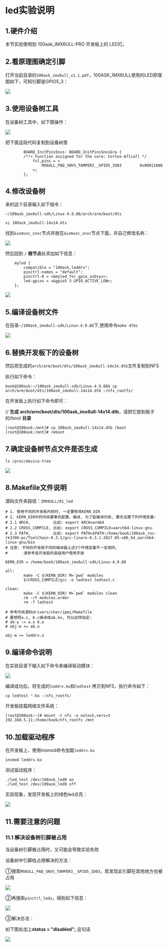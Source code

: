 # led实验说明



## 1.硬件介绍

本节实验使用到 100ask_IMX6ULL-PRO 开发板上的 LED灯。



## 2.看原理图确定引脚

打开当前目录的`100ask_imx6ull_v1.1.pdf`，100ASK_IMX6ULL使用的LED原理图如下，可知引脚是GPIO5_3：


![](https://cdn.staticaly.com/gh/DongshanPI/LinuxCodeLibrary-Photos@master/Nxp/IMX6ULL/Pro/01-leddriver_led_pin.jpg)



## 3.使用设备树工具

在设备树工具中，如下图操作：

![](01-leddriver_IMX_tool.jpg)

把下面这段代码复制到设备树里

```
        BOARD_InitPinsSnvs: BOARD_InitPinsSnvsGrp {        
        /*!< Function assigned for the core: Cortex-A7[ca7] */
            fsl,pins = <
                MX6ULL_PAD_SNVS_TAMPER3__GPIO5_IO03        0x000110A0
            >;
        };
```



## 4.修改设备树

来的这个目录输入如下指令：

`~/100ask_imx6ull-sdk/Linux-4.9.88/arch/arm/boot/dts`

`vi 100ask_imx6ull-14x14.dts`

找到`&iomuxc_snvc`节点并放在`&iomuxc_snvc`节点下面，并自己修改名称：

![](01-leddriver_modify_devicetree.jpg)



然后回到 `/` **根节点**处添加如下信息：

```
    myled {
        compatible = "100ask,leddrv";
        pinctrl-names = "default";
        pinctrl-0 = <&myled_for_gpio_subsys>;
        led-gpios = <&gpio5 3 GPIO_ACTIVE_LOW>;
    };
```

![](01-leddriver_devicetree.jpg)



## 5.编译设备树文件

在目录`~/100ask_imx6ull-sdk/Linux-4.9.88`下,使用命令`make dtbs`

![](01-leddriver_make_dtbs.jpg)





## 6.替换开发板下的设备树

然后把生成的`arch/arm/boot/dts/100ask_imx6ull-14x14.dtb`文件复制到NFS

执行如下命令：

```
book@100ask:~/100ask_imx6ull-sdk/Linux-4.9.88$ cp arch/arm/boot/dts/100ask_imx6ull-14x14.dtb ~/nfs_rootfs/
```



在开发板上执行如下命令即可：

// **生成** **arch/arm/boot/dts/100ask_imx6ull-14x14.dtb**，请把它放到板子的/boot **目录**

```
[root@100ask:/mnt]# cp 100ask_imx6ull-14x14.dtb /boot
[root@100ask:/mnt]# reboot
```



## 7.确定设备树节点文件是否生成

```
ls /proc/device-tree
```

![](01-leddriver_device_tree.jpg)



## 8.Makefile文件说明

源码文件夹路径：`IMX6ULL/01_led`

```
# 1. 使用不同的开发板内核时, 一定要修改KERN_DIR
# 2. KERN_DIR中的内核要事先配置、编译, 为了能编译内核, 要先设置下列环境变量:
# 2.1 ARCH,          比如: export ARCH=arm64
# 2.2 CROSS_COMPILE, 比如: export CROSS_COMPILE=aarch64-linux-gnu-
# 2.3 PATH,          比如: export PATH=$PATH:/home/book/100ask_roc-rk3399-pc/ToolChain-6.3.1/gcc-linaro-6.3.1-2017.05-x86_64_aarch64-linux-gnu/bin 
# 注意: 不同的开发板不同的编译器上述3个环境变量不一定相同,
#       请参考各开发板的高级用户使用手册

KERN_DIR = /home/book/100ask_imx6ull-sdk/Linux-4.9.88

all:
        make -C $(KERN_DIR) M=`pwd` modules 
        $(CROSS_COMPILE)gcc -o ledtest ledtest.c 

clean:
        make -C $(KERN_DIR) M=`pwd` modules clean
        rm -rf modules.order
        rm -f ledtest

# 参考内核源码drivers/char/ipmi/Makefile
# 要想把a.c, b.c编译成ab.ko, 可以这样指定:
# ab-y := a.o b.o
# obj-m += ab.o

obj-m += leddrv.o
```



## 9.编译命令说明

在实验目录下输入如下命令来编译驱动模块：

![](01-leddriver_make.jpg)

编译成功后，将生成的`leddrv.ko`和`ledtest` 拷贝到NFS，执行命令如下：

```c
cp ledtest *.ko ~/nfs_rootfs/
```

开发板挂载网络文件系统：

```
[root@100ask:~]# mount -t nfs -o nolock,vers=3 192.168.5.11:/home/book/nfs_rootfs /mnt
```



## 10.加载驱动程序

在开发板上，使用insmod命令加载`leddrv.ko`

```
insmod leddrv.ko
```

测试驱动程序：

```
./led_test /dev/100ask_led0 on
./led_test /dev/100ask_led0 off
```

实验现象，发现开发板上的绿色led点亮：

![](01-leddriver_test.jpg)



## 11.需要注意的问题

### 11.1 解决设备树引脚被占用

当设备树引脚被占用时，又可能会导致实验失败

设备树中引脚给占用解决的方法：

①搜索`MX6ULL_PAD_SNVS_TAMPER3__GPIO5_IO03`，若发现此引脚在其他地方也被占用

![](01-leddriver_pin_occupy_.jpg)

②再搜索`pinctrl_leds`，得到如下信息：

![](01-leddriver_pinctrl_leds.jpg)

③解决办法：

如下图处加上**status = "disabled";** 这句话

![](01-leddriver_disable.jpg)
